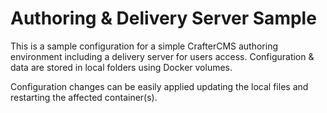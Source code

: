 # Authoring & Delivery Server Sample

This is a sample configuration for a simple CrafterCMS authoring environment including a delivery server for users access.
Configuration & data are stored in local folders using Docker volumes.

Configuration changes can be easily applied updating the local files and restarting the affected container(s).

